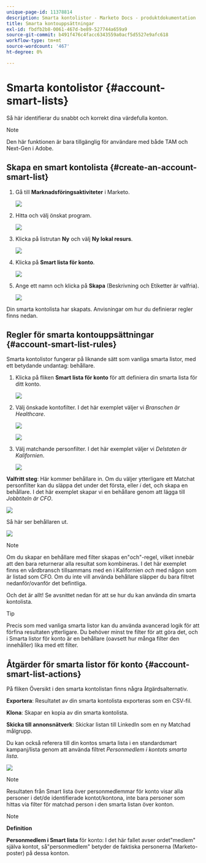 ```yaml
---
unique-page-id: 11378814
description: Smarta kontolistor - Marketo Docs - produktdokumentation
title: Smarta kontouppsättningar
exl-id: fbdfb2b8-0061-467d-be89-527744a659a9
source-git-commit: b491f476c4facc6343559a0acf5d5527e9afc618
workflow-type: tm+mt
source-wordcount: '467'
ht-degree: 0%

---
```


# Smarta kontolistor {#account-smart-lists}

Så här identifierar du snabbt och korrekt dina värdefulla konton.

>[!NOTE]
>
>Den här funktionen är bara tillgänglig för användare med både TAM och Next-Gen i Adobe.

## Skapa en smart kontolista {#create-an-account-smart-list}

1. Gå till **Marknadsföringsaktiviteter** i Marketo.

   ![](assets/account-smart-lists-1.png)

1. Hitta och välj önskat program.

   ![](assets/account-smart-lists-2.png)

1. Klicka på listrutan **Ny** och välj **Ny lokal resurs**.

   ![](assets/account-smart-lists-3.png)

1. Klicka på **Smart lista för konto**.

   ![](assets/account-smart-lists-4.png)

1. Ange ett namn och klicka på **Skapa** (Beskrivning och Etiketter är valfria).

   ![](assets/account-smart-lists-5.png)

Din smarta kontolista har skapats. Anvisningar om hur du definierar regler finns nedan.

## Regler för smarta kontouppsättningar {#account-smart-list-rules}

Smarta kontolistor fungerar på liknande sätt som vanliga smarta listor, med ett betydande undantag: behållare.

1. Klicka på fliken **Smart lista för konto** för att definiera din smarta lista för ditt konto.

   ![](assets/account-smart-lists-6.png)

1. Välj önskade kontofilter. I det här exemplet väljer vi _Branschen är Healthcare_.

   ![](assets/account-smart-lists-7.png)

   ![](assets/account-smart-lists-8.png)

1. Välj matchande personfilter. I det här exemplet väljer vi _Delstaten är Kalifornien_.

   ![](assets/account-smart-lists-9.png)

**Valfritt steg**: Här kommer behållare in. Om du väljer ytterligare ett Matchat personfilter kan du släppa det under det första, eller _i_ det, och skapa en behållare. I det här exemplet skapar vi en behållare genom att lägga till _Jobbtiteln är CFO_.

![](assets/account-smart-lists-10.png)

Så här ser behållaren ut.

![](assets/account-smart-lists-11.png)

>[!NOTE]
>
>Om du skapar en behållare med filter skapas en&quot;och&quot;-regel, vilket innebär att den bara returnerar alla resultat som kombineras. I det här exemplet finns en vårdbransch tillsammans med en i Kalifornien _och_ med någon som är listad som CFO. Om du inte vill använda behållare släpper du bara filtret nedanför/ovanför det befintliga.

Och det är allt! Se avsnittet nedan för att se hur du kan använda din smarta kontolista.

>[!TIP]
>
>Precis som med vanliga smarta listor kan du använda avancerad logik för att förfina resultaten ytterligare. Du behöver minst tre filter för att göra det, och i Smarta listor för konto är en behållare (oavsett hur många filter den innehåller) lika med ett filter.

## Åtgärder för smarta listor för konto {#account-smart-list-actions}

På fliken Översikt i den smarta kontolistan finns några åtgärdsalternativ.

**Exportera**: Resultatet av din smarta kontolista exporteras som en CSV-fil.

**Klona**: Skapar en kopia av din smarta kontolista.

**Skicka till annonsnätverk**: Skickar listan till LinkedIn som en ny Matchad målgrupp.

Du kan också referera till din kontos smarta lista i en standardsmart kampanj/lista genom att använda filtret _Personmedlem i kontots smarta lista_.

![](assets/account-smart-lists-12.png)

>[!NOTE]
>
>Resultaten från Smart lista över personmedlemmar för konto visar alla personer i det/de identifierade kontot/kontona, inte bara personer som hittas via filter för matchad person i den smarta listan över konton.

>[!NOTE]
>
>**Definition**
>
>**Personmedlem i Smart lista** för konto: I det här fallet avser ordet&quot;medlem&quot; själva kontot, så&quot;personmedlem&quot; betyder de faktiska personerna (Marketo-poster) på dessa konton.
